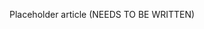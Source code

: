 <!--
title: "Library Policy"
description: "Overview of library policy"
tags: "assessment library policy management"
-->

Placeholder article (NEEDS TO BE WRITTEN)

